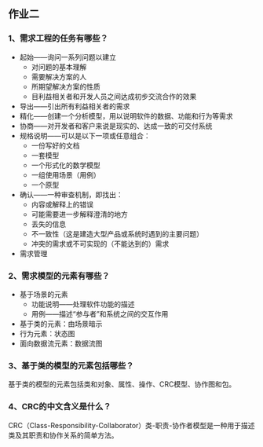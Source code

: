 ## 作业二

### 1、需求工程的任务有哪些？
- 起始——询问一系列问题以建立
   - 对问题的基本理解
   - 需要解决方案的人
   - 所期望解决方案的性质
   - 目利益相关者和开发人员之间达成初步交流合作的效果
- 导出——引出所有利益相关者的需求
- 精化——创建一个分析模型，用以说明软件的数据、功能和行为等需求
- 协商——对开发者和客户来说是现实的、达成一致的可交付系统
- 规格说明——可以是以下一项或任意组合：
   - 一份写好的文档
   - 一套模型
   - 一个形式化的数学模型
   - 一组使用场景（用例）
   - 一个原型
- 确认——一种审查机制，即找出：
   - 内容或解释上的错误
   - 可能需要进一步解释澄清的地方
   - 丢失的信息
   - 不一致性（这是建造大型产品或系统时遇到的主要问题）
   - 冲突的需求或不可实现的（不能达到的）需求
- 需求管理

### 2、需求模型的元素有哪些？
- 基于场景的元素
   - 功能说明——处理软件功能的描述
   - 用例——描述“参与者”和系统之间的交互作用
- 基于类的元素：由场景暗示
- 行为元素：状态图
- 面向数据流元素：数据流图

### 3、基于类的模型的元素包括哪些？
基于类的模型的元素包括类和对象、属性、操作、CRC模型、协作图和包。

### 4、CRC的中文含义是什么？
CRC（Class-Responsibility-Collaborator）类-职责-协作者模型是一种用于描述类及其职责和协作关系的简单方法。
